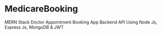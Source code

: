 # MedicareBooking
MERN Stack Doctor Appointment Booking App Backend API Using Node Js, Express Js, MongoDB & JWT
